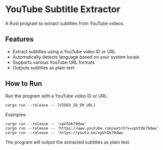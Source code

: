 # YouTube Subtitle Extractor

A Rust program to extract subtitles from YouTube videos.

## Features

- Extract subtitles using a YouTube video ID or URL
- Automatically detects language based on your system locale
- Supports various YouTube URL formats
- Outputs subtitles as plain text

## How to Run

Run the program with a YouTube video ID or URL:

   ```
   cargo run --release -- [VIDEO_ID_OR_URL]
   ```

Examples:

   ```
   cargo run --release -- 'xpUtDk79dww'
   cargo run --release -- 'https://www.youtube.com/watch?v=xpUtDk79dww'
   cargo run --release -- 'https://youtu.be/xpUtDk79dww'
   ```

The program will output the extracted subtitles as plain text.
